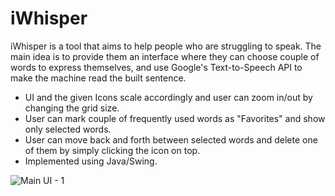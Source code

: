 # iWhisper

iWhisper is a tool that aims to help people who are struggling to speak. The main idea is to provide them an interface where they can choose couple of words to express themselves, and use Google's Text-to-Speech API to make the machine read the built sentence.

* UI and the given Icons scale accordingly and user can zoom in/out by changing the grid size.
* User can mark couple of frequently used words as "Favorites" and show only selected words.
* User can move back and forth between selected words and delete one of them by simply clicking the icon on top.
* Implemented using Java/Swing.

![Main UI - 1](https://i.imgur.com/ZLYRSyG.png)

